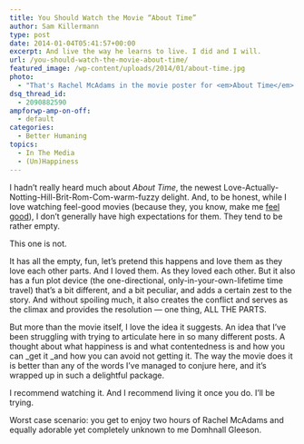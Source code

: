 ```yaml
---
title: You Should Watch the Movie “About Time”
author: Sam Killermann
type: post
date: 2014-01-04T05:41:57+00:00
excerpt: And live the way he learns to live. I did and I will.
url: /you-should-watch-the-movie-about-time/
featured_image: /wp-content/uploads/2014/01/about-time.jpg
photo:
  - "That's Rachel McAdams in the movie poster for <em>About Time</em>. Isn't she adorbs?"
dsq_thread_id:
  - 2090882590
ampforwp-amp-on-off:
  - default
categories:
  - Better Humaning
topics:
  - In The Media
  - (Un)Happiness
---
```

I hadn&#8217;t really heard much about _About Time_, the newest Love-Actually-Notting-Hill-Brit-Rom-Com-warm-fuzzy delight. And, to be honest, while I love watching feel-good movies (because they, you know, make me [feel good][1]), I don&#8217;t generally have high expectations for them. They tend to be rather empty.

This one is not.<!--more-->

It has all the empty, fun, let&#8217;s pretend this happens and love them as they love each other parts. And I loved them. As they loved each other. But it also has a fun plot device (the one-directional, only-in-your-own-lifetime time travel) that&#8217;s a bit different, and a bit peculiar, and adds a certain zest to the story. And without spoiling much, it also creates the conflict and serves as the climax and provides the resolution &#8212; one thing, ALL THE PARTS.

But more than the movie itself, I love the idea it suggests. An idea that I&#8217;ve been struggling with trying to articulate here in so many different posts. A thought about what happiness is and what contentedness is and how you can _get it _and how you can avoid not getting it. The way the movie does it is better than any of the words I&#8217;ve managed to conjure here, and it&#8217;s wrapped up in such a delightful package.

I recommend watching it. And I recommend living it once you do. I&#8217;ll be trying.

Worst case scenario: you get to enjoy two hours of Rachel McAdams and equally adorable yet completely unknown to me Domhnall Gleeson.

 [1]: //new-years-resolutions-happy-world/ "If Everyone Made these 12 New Year’s Resolutions, the World Would Be Happier"